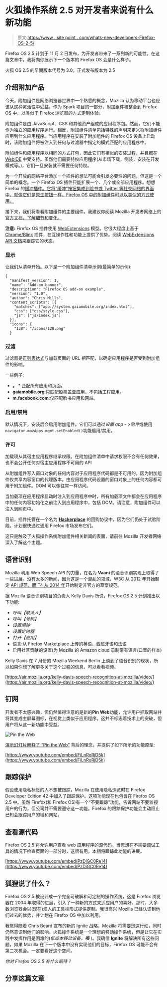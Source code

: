 # 火狐操作系统 2.5 对开发者来说有什么新功能

> 原文:[https://www . site point . com/whats-new-developers-Firefox-OS-2-5/](https://www.sitepoint.com/whats-new-developers-firefox-os-2-5/)

Firefox OS 2.5 计划于 11 月 2 日发布，为开发者带来了一系列新的可能性。在这篇文章中，我将向你展示下一个版本的 Firefox OS 会是什么样子。

火狐 OS 2.5 的早期版本代号为 3.0。正式发布版本为 2.5

## 介绍附加产品

今天，附加组件是网络浏览器世界中一个熟悉的概念，Mozilla 认为移动平台也应该从这种灵活性中受益。作为 Spark 项目的一部分，附加组件被整合到 Firefox OS 中，以类似于 Firefox 浏览器的方式定制体验。

附加组件是由 JavaScript、CSS 和其他资产组成的应用程序包。然而，它们不能作为独立的应用程序运行。相反，附加组件清单包括特殊的声明来定义将附加组件应用到什么应用程序。当应用程序在安装了附加组件的 Firefox OS 设备上启动时，该附加组件将被注入到任何与过滤器中指定的模式匹配的应用程序中。

附加组件和应用程序以相同的方式打包，因此它们有相似的安装过程，并且都在 [WebIDE](https://developer.mozilla.org/en-US/docs/Tools/WebIDE) 中受支持。虽然他们需要特权应用程序(从市场下载，侧装，安装在开发模式等。)，它们一旦安装就不需要任何特权。

为一个开放的网络平台添加一个插件的想法可能会引发必要性的问题，但这是一个简单的概念。一个 Firefox OS 插件只能扩展一个、几个或全部应用程序。想想 Firefox 的[缓冲插件。它将“缓冲”按钮集成到脸书或 Twitter 等社交网络的界面中，就像它们是原生按钮一样。Firefox OS 中的附加组件可以以类似的方式使用。](https://addons.mozilla.org/en-us/firefox/addon/buffer-for-firefox/)

接下来，我们将看看附加组件的主要组件。我建议你阅读 Mozilla 开发者网络上的[官方文档，了解细节和变化。](https://developer.mozilla.org/en-US/docs/Mozilla/Firefox_OS/Add-ons)

**注意:** Firefox OS 插件使用 [WebExtensions](https://wiki.mozilla.org/WebExtensions) 模型。它很大程度上基于 [Chrome/Blink](http://www.chromium.org/blink) 插件，在互操作性和功能上提供了优势。阅读 [WebExtensions API 文档](https://developer.mozilla.org/en-US/Add-ons/WebExtensions)来跟踪它的状态。

### 显示

让我们从清单开始。以下是一个附加组件清单示例(最简单的示例):

```
{
  "manifest_version": 1,
  "name": "Add-on banner",
  "description": "Firefox OS add-on example",
  "version": "1.0",
  "author": "Chris Mills",
  "content_scripts": [{
    "matches": ["app://system.gaiamobile.org/index.html"],
    "css": ["css/style.css"],
    "js": ["js/index.js"]
  }],
  "icons": {
    "128": "/icons/128.png"
  }
```

### 过滤

过滤器是[正则表达式](https://en.wikipedia.org/wiki/Regular_expression)与加载页面的 URL 相匹配，以确定应用程序是否受到附加组件的影响。

一些例子:

*   **。** *:匹配所有应用和页面。
*   **gaiamobile.org**:只匹配股票盖亚应用，不包括工程应用。
*   **m.facebook.com**:仅匹配脸书应用和网站。

### 启用/禁用

默认情况下，安装后会启用附加组件。它们可以通过*设置 app - >附件*或使用`navigator.mozApps.mgmt.setEnabled()`功能启用/禁用。

### 许可

加载项从其宿主应用程序继承权限。在附加组件清单中请求权限不会有任何效果，也不会公开任何对宿主应用程序不可用的 API

从附加组件写入窗口对象的任何内容对于应用程序代码都是不可用的，因为附加组件仅共享内容窗口的代理版本。由应用程序代码设置的窗口对象上的任何内容都可用于附加组件。DOM 可以像往常一样访问。

当加载项在应用程序启动时注入到应用程序中时，所有加载项文件都会在应用程序中的任何内容初始化之前注入到应用程序中，包括 DOM。请注意，附加组件可以注入到网页中。

目前，插件托管在一个名为 **[Hackerplace](https://github.com/fxos/directory/)** 的回购协议中，因为它们仍处于试验阶段。计划很快通过通用 Firefox 市场发布它们。

这只是触及了火狐操作系统附加组件相关新闻的表面，请前往 Mozilla 开发者网络深入了解这个主题。

## 语音识别

Mozilla 利用 Web Speech API 的力量，在名为 **Vaani** 的语音识别实现上取得了一些进展。没有太多的新闻，因为这是一个混乱的领域，W3C 从 2012 年开始制定 [API 规范，而 T4 从 2014 年](https://dvcs.w3.org/hg/speech-api/raw-file/tip/speechapi.html)开始制定非官方的草案规范。

据 Mozilla 语音识别项目的负责人 Kelly Davis 所说，Firefox OS 2.5 计划推出以下功能:

*   *呼叫【联系人】*
*   *呼叫【号码】*
*   *设置闹钟*
*   *设置定时器*
*   *打开【应用】*
*   语言:从 Firefox Marketplace 上传的英语、西班牙语和法语
*   启用社区贡献的设置(为 Mozilla 的 Amazon cloud 录制带有语言/口音的样本)

Kelly Davis 在 7 月份的 Mozilla Weekend Berlin 上谈到了语音识别的现状，所以如果你想了解更多关于这个过程的信息，可以看看视频。

[https://air.mozilla.org/kelly-davis-speech-recognition-at-mozilla/video/](https://air.mozilla.org/kelly-davis-speech-recognition-at-mozilla/video/)

## 钉网

开发者不太感兴趣，但仍然值得注意的是新的**Pin Web**功能，允许用户抓取网站并将其变成主屏幕图标，在视觉上类似于应用程序。这并不标志着技术上的突破，但用户将从这一新功能中受益。

![Pin the Web](../Images/c892784f483a188db8864dc6c4f4c75c.png)

[演示幻灯片解释了 <q>Pin the Web</q>](https://docs.google.com/presentation/d/17CGWPwu59GB7miyY1ErTjr4Wb-kS-rM7dB3MAMVO9HU/pub?start=false&loop=false&delayms=3000#slide=id.g98d4de165_0_7) 背后的理念，并提供了如下所示的功能原型:

[https://www.youtube.com/embed/FiLnRoRjD5k](https://www.youtube.com/embed/FiLnRoRjD5k)

## 跟踪保护

假设使用隐私标签的人不想被跟踪，Mozilla 在使用隐私浏览时在 Firefox Developer Edition 42 中加入了跟踪保护。这项功能现在也包含在 Firefox OS 2.5 中。虽然 Firefox(和 Firefox OS)有一个“不要跟踪”功能，告诉网站不要监视用户的行为，但公司并不需要遵守这一功能。Firefox 的跟踪保护功能会主动阻止已知会跟踪用户的域和网站。

## 查看源代码

Firefox OS 2.5 将允许用户查看 web 应用程序的源代码。当您想在不需要调试工具的情况下检查页面的一部分时，这很有用。本期将跟踪此功能的进展。

[https://www.youtube.com/embed/PzDiGC0Re14](https://www.youtube.com/embed/PzDiGC0Re14)

## 狐狸说了什么？

Firefox OS 2.5 被设计成一个完全可破解和可定制的操作系统，这是 Firefox 浏览器在 2004 年取得的进展，引入了一种新的方式来适应用户的喜好。那时，大多数浏览器会以(现在)烦人的工具栏形式提供定制。我很高兴 Mozilla 已经认识到他们过去的优势，并计划在 Firefox OS 中加以利用。

我觉得随着 Chris Beard 宣布的新的 Ignite 战略，Mozilla 将需要迅速行动，同时仍然意识到他们的影响。火狐操作系统是一个理想的移动操作系统，但是让它在实践中发挥作用是困难的(*低成本移动设备，**咳*** )。我确信 **Ignite** 将解决所有这些问题，如果 Mozilla 在下一个版本中没有实现他们的目标，Firefox OS 可能不会有第二次机会。一定要看好这个空间。

*你对 Firefox OS 2.5 有什么期待？*

## 分享这篇文章